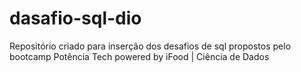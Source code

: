 # dasafio-sql-dio
Repositório criado para inserção dos desafios de sql propostos pelo bootcamp Potência Tech powered by iFood | Ciência de Dados
